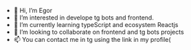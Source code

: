 - 👋 Hi, I’m Egor
- 👀 I’m interested in develope tg bots and frontend.
- 🌱 I’m currently learning typeScript and ecosystem Reactjs
- 💞️ I’m looking to collaborate on frontend and tg bots projects
- 📫 You can contact me in tg using the link in my profile(

